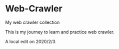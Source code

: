 # Web-Crawler
My web crawler collection

This is my journey to learn and practice web crawler.

A local edit on 2020/2/3.
